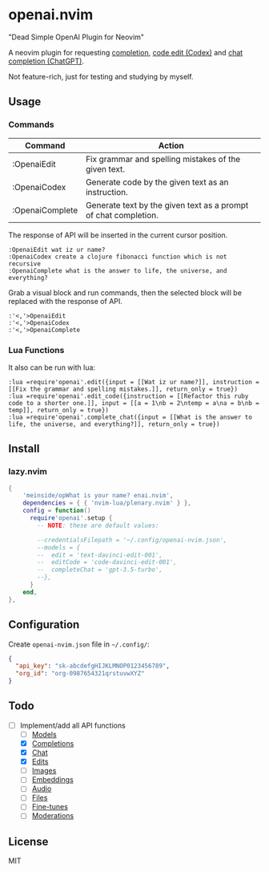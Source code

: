 # openai.nvim

"Dead Simple OpenAI Plugin for Neovim"

A neovim plugin for requesting [completion](https://platform.openai.com/docs/guides/completion), [code edit (Codex)](https://platform.openai.com/docs/guides/code) and [chat completion (ChatGPT)](https://platform.openai.com/docs/guides/chat).

Not feature-rich, just for testing and studying by myself.

## Usage

### Commands

| Command | Action |
| --- | --- |
| :OpenaiEdit | Fix grammar and spelling mistakes of the given text. |
| :OpenaiCodex | Generate code by the given text as an instruction. |
| :OpenaiComplete | Generate text by the given text as a prompt of chat completion. |

The response of API will be inserted in the current cursor position.

```vim
:OpenaiEdit wat iz ur name?
:OpenaiCodex create a clojure fibonacci function which is not recursive
:OpenaiComplete what is the answer to life, the universe, and everything?
```

Grab a visual block and run commands, then the selected block will be replaced with the response of API.

```vim
:'<,'>OpenaiEdit
:'<,'>OpenaiCodex
:'<,'>OpenaiComplete
```

### Lua Functions

It also can be run with lua:

```vim
:lua =require'openai'.edit({input = [[Wat iz ur name?]], instruction = [[Fix the grammar and spelling mistakes.]], return_only = true})
:lua =require'openai'.edit_code({instruction = [[Refactor this ruby code to a shorter one.]], input = [[a = 1\nb = 2\ntemp = a\na = b\nb = temp]], return_only = true})
:lua =require'openai'.complete_chat({input = [[What is the answer to life, the universe, and everything?]], return_only = true})
```

## Install

### lazy.nvim

```lua
{
    'meinside/opWhat is your name? enai.nvim',
    dependencies = { { 'nvim-lua/plenary.nvim' } },
    config = function()
      require'openai'.setup {
        -- NOTE: these are default values:

        --credentialsFilepath = '~/.config/openai-nvim.json',
        --models = {
        --  edit = 'text-davinci-edit-001',
        --  editCode = 'code-davinci-edit-001',
        --  completeChat = 'gpt-3.5-turbo',
        --},
      }
    end,
},
```

## Configuration

Create `openai-nvim.json` file in `~/.config/`:

```json
{
  "api_key": "sk-abcdefgHIJKLMNOP0123456789",
  "org_id": "org-0987654321qrstuvwXYZ"
}
```

## Todo

- [ ] Implement/add all API functions
  - [ ] [Models](https://platform.openai.com/docs/api-reference/models)
  - [X] [Completions](https://platform.openai.com/docs/api-reference/completions)
  - [X] [Chat](https://platform.openai.com/docs/api-reference/chat)
  - [X] [Edits](https://platform.openai.com/docs/api-reference/edits)
  - [ ] [Images](https://platform.openai.com/docs/api-reference/images)
  - [ ] [Embeddings](https://platform.openai.com/docs/api-reference/embeddings)
  - [ ] [Audio](https://platform.openai.com/docs/api-reference/audio)
  - [ ] [Files](https://platform.openai.com/docs/api-reference/files)
  - [ ] [Fine-tunes](https://platform.openai.com/docs/api-reference/fine-tunes)
  - [ ] [Moderations](https://platform.openai.com/docs/api-reference/moderations)

## License

MIT

